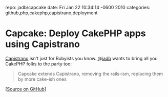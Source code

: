 repo: jadb/capcake
date: Fri Jan 22 10:34:14 -0600 2010
categories: github,php,cakephp,capistrano,deployment

#  Capcake: Deploy CakePHP apps using Capistrano

[Capistrano](http://github.com/capistrano/capistrano) isn't just for Rubyists you know. [@jadb](http://github.com/jadb) wants to bring all you CakePHP folks to the party too:

> Capcake extends Capistrano, removing the rails-ism, replacing them by more cake-ish ones

[[Source on GitHub](http://github.com/jadb/capcake)]
